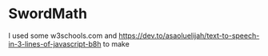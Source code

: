 # SwordMath
I used some w3schools.com 
and https://dev.to/asaoluelijah/text-to-speech-in-3-lines-of-javascript-b8h to make
